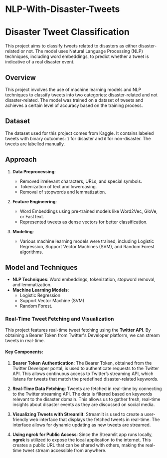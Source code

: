 # NLP-With-Disaster-Tweets

# Disaster Tweet Classification

This project aims to classify tweets related to disasters as either disaster-related or not. The model uses Natural Language Processing (NLP) techniques, including word embeddings, to predict whether a tweet is indicative of a real disaster event.

## Overview
This project involves the use of machine learning models and NLP techniques to classify tweets into two categories: disaster-related and not disaster-related. The model was trained on a dataset of tweets and achieves a certain level of accuracy based on the training process.

## Dataset
The dataset used for this project comes from Kaggle. It contains labeled tweets with binary outcomes: `1` for disaster and `0` for non-disaster. The tweets are labelled manually.


## Approach
1. **Data Preprocessing**:
    - Removed irrelevant characters, URLs, and special symbols.
    - Tokenization of text and lowercasing.
    - Removal of stopwords and lemmatization.

2. **Feature Engineering**:
    - Word Embeddings using pre-trained models like Word2Vec, GloVe, or FastText.
    - Represented tweets as dense vectors for better classification.

3. **Modeling**:
    - Various machine learning models were trained, including Logistic Regression, Support Vector Machines (SVM), and Random Forest algorithms.

## Model and Techniques
- **NLP Techniques**: Word embeddings, tokenization, stopword removal, and lemmatization.
- **Machine Learning Models**: 
    - Logistic Regression
    - Support Vector Machine (SVM)
    -  Random Forest.


### Real-Time Tweet Fetching and Visualization

This project features real-time tweet fetching using the **Twitter API**. By obtaining a Bearer Token from Twitter's Developer platform, we can stream tweets in real-time.

#### Key Components:

1. **Bearer Token Authentication**: 
   The Bearer Token, obtained from the Twitter Developer portal, is used to authenticate requests to the Twitter API. This allows continuous access to Twitter’s streaming API, which listens for tweets that match the predefined disaster-related keywords.

2. **Real-Time Data Fetching**:
   Tweets are fetched in real-time by connecting to the Twitter streaming API. The data is filtered based on keywords relevant to the disaster domain. This allows us to gather fresh, real-time insights about disaster events as they are discussed on social media.

3. **Visualizing Tweets with Streamlit**:
   Streamlit is used to create a user-friendly web interface that displays the fetched tweets in real-time. The interface allows for dynamic updating as new tweets are streamed.

4. **Using ngrok for Public Access**:
   Since the Streamlit app runs locally, **ngrok** is utilized to expose the local application to the internet. This creates a public URL that can be shared with others, making the real-time tweet stream accessible from anywhere.

